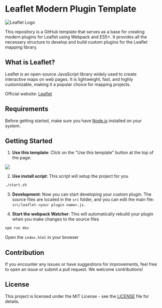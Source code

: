 # Leaflet Modern Plugin Template

![Leaflet Logo](https://leafletjs.com/docs/images/logo.png)

This repository is a GitHub template that serves as a base for creating modern plugins for Leaflet using Webpack and
ES5+. It provides all the necessary structure to develop and build custom plugins for the Leaflet mapping library.

## What is Leaflet?

Leaflet is an open-source JavaScript library widely used to create interactive maps on web pages. It is lightweight,
fast, and highly customizable, making it a popular choice for mapping projects.

Official website: [Leaflet](https://leafletjs.com/)

## Requirements

Before getting started, make sure you have [Node.js](https://nodejs.org/) installed on your system.

## Getting Started

1. **Use this template**: Click on the "Use this template" button at the top of the page:

![](https://docs.github.com/assets/cb-77734/mw-1440/images/help/repository/use-this-template-button.webp)

2. **Use install script**: This script will setup the project for you

```bash
./start.sh
```

3. **Development**: Now you can start developing your custom plugin. The source files are located in the `src` folder,
   and you can edit the main file: `src/leaflet.<your plugin name>.js`.


4. **Start the webpack Watcher**: This will automatically rebuild your plugin when you make changes to the source files

```bash
npm run dev
```

Open the `index.html` in your browser

## Contribution

If you encounter any issues or have suggestions for improvements, feel free to open an issue or submit a pull request.
We welcome contributions!

## License

This project is licensed under the MIT License - see the [LICENSE](LICENSE) file for details.
